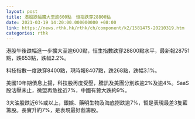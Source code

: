 ```yaml
---
layout: post
title: 港股跌幅擴大至逾600點　恒指跌穿28800點
date: 2021-03-19 14:20:00.000000000 +08:00
link: https://news.rthk.hk/rthk/ch/component/k2/1581475-20210319.htm
categories: rthk
---
```


港股午後跌幅進一步擴大至逾600點，恒生指數跌穿28800點水平，最新報28751點，跌653點，跌幅2.2%。

科技指數一度跌穿8400點，現時報8407點，跌268點，跌幅3.1%。

美國10年期債息上揚，科技股再度受壓，騰訊及美團分別跌逾2%及逾4%。SaaS股沽壓未止，微盟再急挫近7%，中國有贊大跌約9%。

3大油股跌近6%或以上，銀娛、藥明生物及海底撈跌逾7%，暫是表現最差3隻藍籌股。長實升約7%，是表現最好藍籌股。
